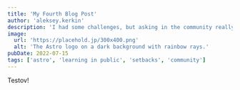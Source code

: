 ```yaml
---
title: 'My Fourth Blog Post'
author: 'aleksey.kerkin'
description: 'I had some challenges, but asking in the community really helped!'
image:
  url: 'https://placehold.jp/300x400.png'
  alt: 'The Astro logo on a dark background with rainbow rays.'
pubDate: 2022-07-15
tags: ['astro', 'learning in public', 'setbacks', 'community']
---
```


Testov!
